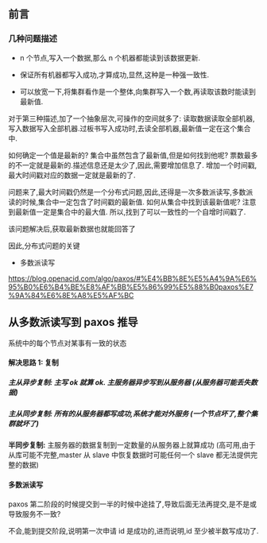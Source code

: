## 前言

### 几种问题描述

- n 个节点,写入一个数据,那么 n 个机器都能读到该数据更新.

- 保证所有机器都写入成功,才算成功,显然,这种是一种强一致性.

- 可以放宽一下,将集群看作是一个整体,向集群写入一个数,再读取该数时能读到最新值.

对于第三种描述,加了一个抽象层次,可操作的空间就多了: 读取数据读取全部机器,写入数据写入全部机器.过板书写入成功时,去读全部机器,最新值一定在这个集合中.

如何确定一个值是最新的? 集合中虽然包含了最新值,但是如何找到他呢? 票数最多的不一定就是最新的.描述信息还是太少了,因此,需要增加信息了.	增加一个时间戳,最大时间戳对应的数据一定就是最新的了.



问题来了,最大时间戳仍然是一个分布式问题,因此,还得是一次多数派读写,多数派读的时候,集合中一定包含了时间戳的最新值.	如何从集合中找到该最新值呢? 注意到最新值一定是集合中的最大值.	所以,找到了可以一致性的一个自增时间戳了.

该问题解决后,获取最新数据也就能回答了



因此,分布式问题的关键

- 多数派读写



https://blog.openacid.com/algo/paxos/#%E4%BB%8E%E5%A4%9A%E6%95%B0%E6%B4%BE%E8%AF%BB%E5%86%99%E5%88%B0paxos%E7%9A%84%E6%8E%A8%E5%AF%BC

## 从多数派读写到 paxos 推导

系统中的每个节点对某事有一致的状态

#### 解决思路 1: 复制

##### 主从异步复制:  主写 ok 就算 ok.  主服务器异步写到从服务器 (从服务器可能丢失数据)

##### 主从同步复制:  所有的从服务器都写成功,系统才能对外服务 (一个节点坏了,整个集群就坏了)

**半同步复制:**  主服务器的数据复制到一定数量的从服务器上就算成功 (高可用,由于从库可能不完整,master 从 slave 中恢复数据时可能任何一个 slave 都无法提供完整的数据)

#### 多数派读写





paxos 第二阶段的时候提交到一半的时候中途挂了,导致后面无法再提交,是不是或导致服务不一致?

不会,能到提交阶段,说明第一次申请 id 是成功的,进而说明,id 至少被半数写成功了.
























